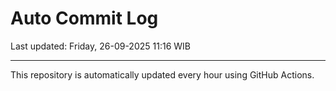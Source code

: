# Auto Commit Log

Last updated: Friday, 26-09-2025 11:16 WIB

---

This repository is automatically updated every hour using GitHub Actions.
